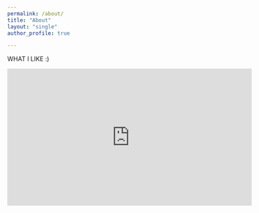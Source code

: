 ```yaml
---
permalink: /about/
title: "About"
layout: "single"
author_profile: true

---
```


WHAT I LIKE :)    

 <iframe width="560" height="315" src="https://www.youtube.com/embed/4bYP7d1qFbc" frameborder="0" allow="autoplay; encrypted-media" allowfullscreen></iframe>